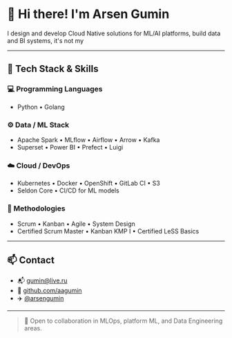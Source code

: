 # 👋 Hi there! I'm Arsen Gumin

I design and develop Cloud Native solutions for ML/AI platforms, build data and BI systems, it's not my 

---

## 🔧 Tech Stack & Skills

### 💻 Programming Languages
- Python • Golang

### ⚙️ Data / ML Stack
- Apache Spark • MLflow • Airflow • Arrow • Kafka  
- Superset • Power BI • Prefect • Luigi

### ☁️ Cloud / DevOps
- Kubernetes • Docker • OpenShift • GitLab CI • S3  
- Seldon Core • CI/CD for ML models

### 📐 Methodologies
- Scrum • Kanban • Agile • System Design  
- Certified Scrum Master • Kanban KMP I • Certified LeSS Basics

---

## 📫 Contact

- 📬 [gumin@live.ru](mailto:gumin@live.ru)  
- 💼 [github.com/aagumin](https://github.com/aagumin)  
- ✈️ [@arsengumin](https://t.me/arsengumin)

---

> 🧠 Open to collaboration in MLOps, platform ML, and Data Engineering areas.
